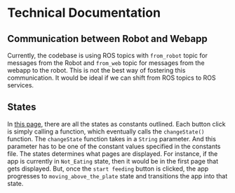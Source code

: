 # Technical Documentation

## Communication between Robot and Webapp
Currently, the codebase is using ROS topics with `from_robot` topic for messages from the Robot and `from_web` topic for messages from the webapp to the robot. This is not the best way of fostering this communication. It would be ideal if we can shift from ROS topics to ROS services.

## States
In [this page](https://github.com/personalrobotics/feeding_web_interface/blob/2022_revamp/feedingwebapp/src/Pages/Constants.js), there are all the states as constants outlined. Each button click is simply calling a function, which eventually calls the `changeState()` function. The `changeState` function takes in a `String` parameter. And this parameter has to be one of the constant values specified in the constants file. The states determines what pages are displayed. For instance, if the app is currently in `Not_Eating` state, then it would be in the first page that gets displayed. But, once the `start feeding` button is clicked, the app progresses to `moving_above_the_plate` state and transitions the app into that state. 
